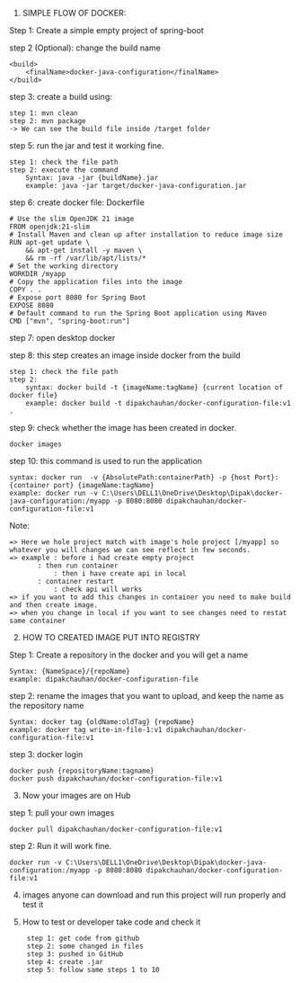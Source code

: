 1. SIMPLE FLOW OF DOCKER: 

Step 1: Create a simple empty project of spring-boot

step 2 (Optional): change the build name 

	<build>
		<finalName>docker-java-configuration</finalName>
	</build>

step 3: create a build using:

	step 1: mvn clean
	step 2: mvn package 
	-> We can see the build file inside /target folder

step 5: run the jar and test it working fine.

	step 1: check the file path
	step 2: execute the command
		Syntax: java -jar {buildName}.jar
		example: java -jar target/docker-java-configuration.jar

step 6: create docker file: Dockerfile
	
	# Use the slim OpenJDK 21 image
	FROM openjdk:21-slim
	# Install Maven and clean up after installation to reduce image size
	RUN apt-get update \
    	&& apt-get install -y maven \
    	&& rm -rf /var/lib/apt/lists/*
	# Set the working directory
	WORKDIR /myapp
	# Copy the application files into the image
	COPY . .
	# Expose port 8080 for Spring Boot
	EXPOSE 8080
	# Default command to run the Spring Boot application using Maven
	CMD ["mvn", "spring-boot:run"]

step 7: open desktop docker

step 8: this step creates an image inside docker from the build

	step 1: check the file path 	
	step 2: 
		syntax: docker build -t {imageName:tagName} {current location of docker file}
		example: docker build -t dipakchauhan/docker-configuration-file:v1 .

step 9: check whether the image has been created in docker.

	docker images

step 10: this command is used to run the application

 	syntax: docker run  -v {AbsolutePath:containerPath} -p {host Port}:{container port} {imageName:tagName}
	example: docker run -v C:\Users\DELL1\OneDrive\Desktop\Dipak\docker-java-configuration:/myapp -p 8080:8080 dipakchauhan/docker-configuration-file:v1

Note: 

	=> Here we hole project match with image's hole project [/myapp] so whatever you will changes we can see reflect in few seconds.
	=> example : before i had create empty project 
		   : then run container
     		   : then i have create api in local 
	  	   : container restart
     		   : check api will works
	=> if you want to add this changes in container you need to make build and then create image.
	=> when you change in local if you want to see changes need to restat same container 

2. HOW TO CREATED IMAGE PUT INTO REGISTRY

Step 1: Create a repository in the docker and you will get a name

	Syntax: {NameSpace}/{repoName}
	example: dipakchauhan/docker-configuration-file

step 2: rename the images that you want to upload, and keep the name as the repository name 

	Syntax: docker tag {oldName:oldTag} {repoName}
	example: docker tag write-in-file-1:v1 dipakchauhan/docker-configuration-file:v1	

step 3: docker login

	docker push {repositoryName:tagname}
	docker push dipakchauhan/docker-configuration-file:v1

3. Now your images are on Hub

step 1: pull your own images

	docker pull dipakchauhan/docker-configuration-file:v1

step 2: Run it will work fine.

	docker run -v C:\Users\DELL1\OneDrive\Desktop\Dipak\docker-java-configuration:/myapp -p 8080:8080 dipakchauhan/docker-configuration-file:v1

4. images anyone can download and run this project will run properly and test it

5. How to test or developer take code and check it 

		step 1: get code from github
		step 2: some changed in files
		step 3: pushed in GitHub
		step 4: create .jar
		step 5: follow same steps 1 to 10

